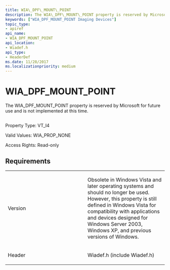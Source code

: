 ```yaml
---
title: WIA\_DPF\_MOUNT\_POINT
description: The WIA\_DPF\_MOUNT\_POINT property is reserved by Microsoft for future use and is not implemented at this time.
keywords: ["WIA_DPF_MOUNT_POINT Imaging Devices"]
topic_type:
- apiref
api_name:
- WIA_DPF_MOUNT_POINT
api_location:
- Wiadef.h
api_type:
- HeaderDef
ms.date: 11/28/2017
ms.localizationpriority: medium
---
```


# WIA\_DPF\_MOUNT\_POINT


The WIA\_DPF\_MOUNT\_POINT property is reserved by Microsoft for future use and is not implemented at this time.

## <span id="ddk_wia_dpf_mount_point_si"></span><span id="DDK_WIA_DPF_MOUNT_POINT_SI"></span>


Property Type: VT\_I4

Valid Values: WIA\_PROP\_NONE

Access Rights: Read-only

## Requirements

<table>
<colgroup>
<col width="50%" />
<col width="50%" />
</colgroup>
<tbody>
<tr class="odd">
<td><p>Version</p></td>
<td><p>Obsolete in Windows Vista and later operating systems and should no longer be used. However, this property is still defined in Windows Vista for compatibility with applications and devices designed for Windows Server 2003, Windows XP, and previous versions of Windows.</p></td>
</tr>
<tr class="even">
<td><p>Header</p></td>
<td>Wiadef.h (include Wiadef.h)</td>
</tr>
</tbody>
</table>

 

 





